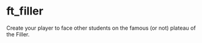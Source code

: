 # ft_filler
Create your player to face other students on the famous (or not) plateau of the Filler.
